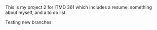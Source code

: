 This is my project 2 for ITMD 361 which includes a resume, something about myself, and a to do list.

Testing new branches